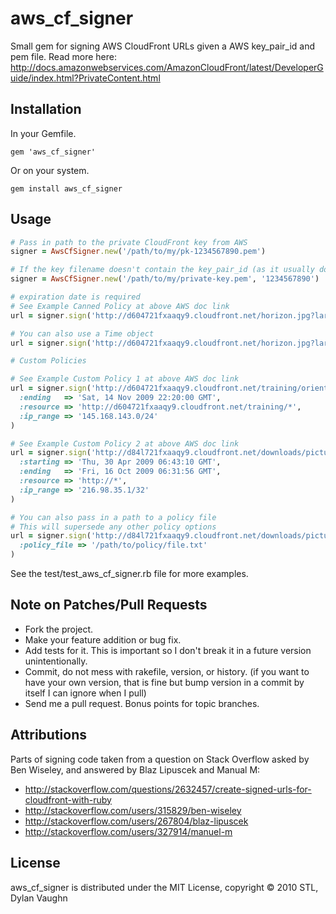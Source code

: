 # aws_cf_signer

Small gem for signing AWS CloudFront URLs given a AWS key_pair_id and pem file. Read more here:
http://docs.amazonwebservices.com/AmazonCloudFront/latest/DeveloperGuide/index.html?PrivateContent.html

## Installation

In your Gemfile.

    gem 'aws_cf_signer'

Or on your system.

    gem install aws_cf_signer

## Usage

```ruby
# Pass in path to the private CloudFront key from AWS
signer = AwsCfSigner.new('/path/to/my/pk-1234567890.pem')

# If the key filename doesn't contain the key_pair_id (as it usually does from AWS), pass that in as the second arg
signer = AwsCfSigner.new('/path/to/my/private-key.pem', '1234567890')

# expiration date is required
# See Example Canned Policy at above AWS doc link
url = signer.sign('http://d604721fxaaqy9.cloudfront.net/horizon.jpg?large=yes&license=yes', :ending => 'Sat, 14 Nov 2009 22:20:00 GMT')

# You can also use a Time object
url = signer.sign('http://d604721fxaaqy9.cloudfront.net/horizon.jpg?large=yes&license=yes', :ending => Time.now + 3600)

# Custom Policies

# See Example Custom Policy 1 at above AWS doc link
url = signer.sign('http://d604721fxaaqy9.cloudfront.net/training/orientation.avi',
  :ending   => 'Sat, 14 Nov 2009 22:20:00 GMT',
  :resource => 'http://d604721fxaaqy9.cloudfront.net/training/*',
  :ip_range => '145.168.143.0/24'
)

# See Example Custom Policy 2 at above AWS doc link
url = signer.sign('http://d84l721fxaaqy9.cloudfront.net/downloads/pictures.tgz',
  :starting => 'Thu, 30 Apr 2009 06:43:10 GMT',
  :ending   => 'Fri, 16 Oct 2009 06:31:56 GMT',
  :resource => 'http://*',
  :ip_range => '216.98.35.1/32'
)

# You can also pass in a path to a policy file
# This will supersede any other policy options
url = signer.sign('http://d84l721fxaaqy9.cloudfront.net/downloads/pictures.tgz',
  :policy_file => '/path/to/policy/file.txt'
)
```

See the test/test_aws_cf_signer.rb file for more examples.

## Note on Patches/Pull Requests

* Fork the project.
* Make your feature addition or bug fix.
* Add tests for it. This is important so I don't break it in a
  future version unintentionally.
* Commit, do not mess with rakefile, version, or history.
  (if you want to have your own version, that is fine but bump version in a commit by itself I can ignore when I pull)
* Send me a pull request. Bonus points for topic branches.

## Attributions

Parts of signing code taken from a question on Stack Overflow asked by Ben Wiseley, and answered by Blaz Lipuscek and Manual M:

* http://stackoverflow.com/questions/2632457/create-signed-urls-for-cloudfront-with-ruby
* http://stackoverflow.com/users/315829/ben-wiseley
* http://stackoverflow.com/users/267804/blaz-lipuscek
* http://stackoverflow.com/users/327914/manuel-m

## License

aws_cf_signer is distributed under the MIT License, copyright © 2010 STL, Dylan Vaughn
